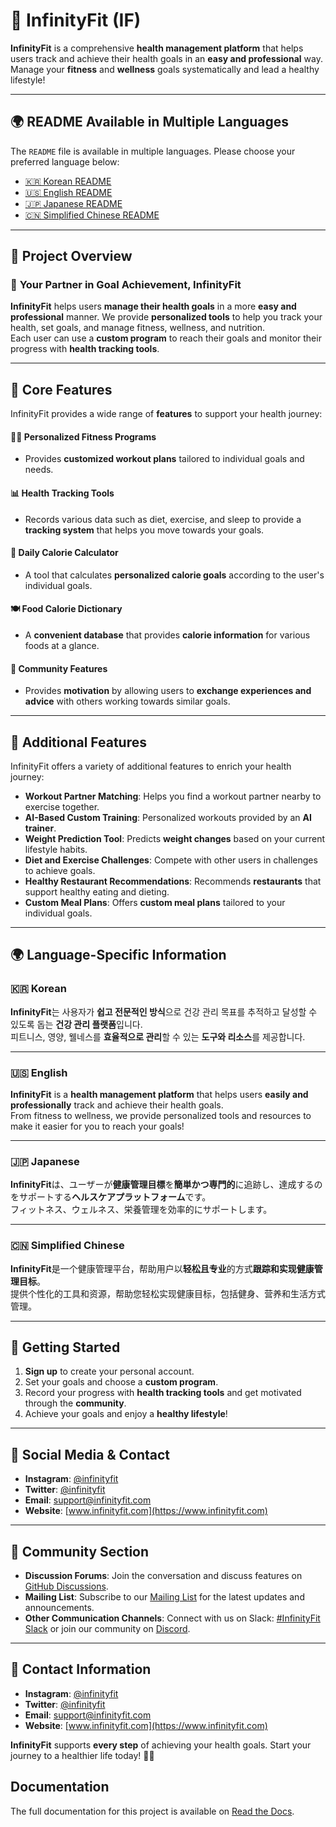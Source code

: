 # 🌟 InfinityFit (IF)

**InfinityFit** is a comprehensive **health management platform** that helps users track and achieve their health goals in an **easy and professional** way.  
Manage your **fitness** and **wellness** goals systematically and lead a healthy lifestyle!

---

## 🌍 README Available in Multiple Languages

The `README` file is available in multiple languages. Please choose your preferred language below:

- [🇰🇷 Korean README](README/README_ko.md)
- [🇺🇸 English README](README/README_en.md)
- [🇯🇵 Japanese README](README/README_ja.md)
- [🇨🇳 Simplified Chinese README](README/README_zh.md)

---

## 📜 Project Overview

### 🌱 **Your Partner in Goal Achievement, InfinityFit**
**InfinityFit** helps users **manage their health goals** in a more **easy and professional** manner. We provide **personalized tools** to help you track your health, set goals, and manage fitness, wellness, and nutrition.  
Each user can use a **custom program** to reach their goals and monitor their progress with **health tracking tools**.

---

## 🏅 Core Features

InfinityFit provides a wide range of **features** to support your health journey:

#### 🏋️‍♀️ **Personalized Fitness Programs**
- Provides **customized workout plans** tailored to individual goals and needs.

#### 📊 **Health Tracking Tools**
- Records various data such as diet, exercise, and sleep to provide a **tracking system** that helps you move towards your goals.

#### 🍎 **Daily Calorie Calculator**
- A tool that calculates **personalized calorie goals** according to the user's individual goals.

#### 🍽️ **Food Calorie Dictionary**
- A **convenient database** that provides **calorie information** for various foods at a glance.

#### 💬 **Community Features**
- Provides **motivation** by allowing users to **exchange experiences and advice** with others working towards similar goals.

---

## 🔧 Additional Features

InfinityFit offers a variety of additional features to enrich your health journey:

- **Workout Partner Matching**: Helps you find a workout partner nearby to exercise together.
- **AI-Based Custom Training**: Personalized workouts provided by an **AI trainer**.
- **Weight Prediction Tool**: Predicts **weight changes** based on your current lifestyle habits.
- **Diet and Exercise Challenges**: Compete with other users in challenges to achieve goals.
- **Healthy Restaurant Recommendations**: Recommends **restaurants** that support healthy eating and dieting.
- **Custom Meal Plans**: Offers **custom meal plans** tailored to your individual goals.

---

## 🌍 Language-Specific Information

<a name="한국어"></a>
### 🇰🇷 **Korean**

**InfinityFit**는 사용자가 **쉽고 전문적인 방식**으로 건강 관리 목표를 추적하고 달성할 수 있도록 돕는 **건강 관리 플랫폼**입니다.  
피트니스, 영양, 웰네스를 **효율적으로 관리**할 수 있는 **도구와 리소스**를 제공합니다.

---

<a name="english"></a>
### 🇺🇸 **English**

**InfinityFit** is a **health management platform** that helps users **easily and professionally** track and achieve their health goals.  
From fitness to wellness, we provide personalized tools and resources to make it easier for you to reach your goals!

---

<a name="日本語"></a>
### 🇯🇵 **Japanese**

**InfinityFit**は、ユーザーが**健康管理目標**を**簡単かつ専門的**に追跡し、達成するのをサポートする**ヘルスケアプラットフォーム**です。  
フィットネス、ウェルネス、栄養管理を効率的にサポートします。

---

<a name="简体中文"></a>
### 🇨🇳 **Simplified Chinese**

**InfinityFit**是一个健康管理平台，帮助用户以**轻松且专业**的方式**跟踪和实现健康管理目标**。  
提供个性化的工具和资源，帮助您轻松实现健康目标，包括健身、营养和生活方式管理。

---

## 🚀 Getting Started

1. **Sign up** to create your personal account.
2. Set your goals and choose a **custom program**.
3. Record your progress with **health tracking tools** and get motivated through the **community**.
4. Achieve your goals and enjoy a **healthy lifestyle**!

---

## 📱 Social Media & Contact

- **Instagram**: [@infinityfit](https://www.instagram.com/infinityfit)
- **Twitter**: [@infinityfit](https://twitter.com/infinityfit)
- **Email**: [support@infinityfit.com](mailto:support@infinityfit.com)
- **Website**: [www.infinityfit.com](https://www.infinityfit.com)

---
## 💬 Community Section

- **Discussion Forums**: Join the conversation and discuss features on [GitHub Discussions](https://github.com/infinityfit/discussions).
- **Mailing List**: Subscribe to our [Mailing List](https://infinityfit.com/mailing-list) for the latest updates and announcements.
- **Other Communication Channels**: Connect with us on Slack: [#InfinityFit Slack](https://slack.com/infinityfit) or join our community on [Discord](https://discord.gg/infinityfit).

---

## 📱 Contact Information

- **Instagram**: [@infinityfit](https://www.instagram.com/infinityfit)
- **Twitter**: [@infinityfit](https://twitter.com/infinityfit)
- **Email**: [support@infinityfit.com](mailto:support@infinityfit.com)
- **Website**: [www.infinityfit.com](https://www.infinityfit.com)

**InfinityFit** supports **every step** of achieving your health goals. Start your journey to a healthier life today! 💪🌱

## Documentation

The full documentation for this project is available on [Read the Docs](https://infinityfit.readthedocs.io/en/latest/).

